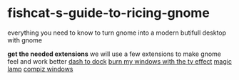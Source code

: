 # fishcat-s-guide-to-ricing-gnome
everything you need to know to turn gnome into a modern butifull desktop with gnome 


**get the needed extensions**
we will use a few extensions to make gnome feel and work better
[dash to dock](https://extensions.gnome.org/extension/307/dash-to-dock/)
[burn my windows with the tv effect](https://extensions.gnome.org/extension/4679/burn-my-windows/)
[magic lamp](https://extensions.gnome.org/extension/3740/compiz-alike-magic-lamp-effect/)
[compiz windows](https://extensions.gnome.org/extension/3210/compiz-windows-effect/)
